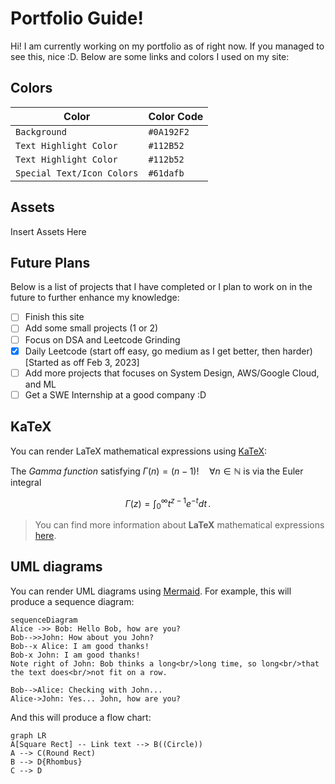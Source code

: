 # Portfolio Guide!
Hi! I am currently working on my portfolio as of right now. If you managed to see this, nice :D. Below are some links and colors I used on my site:


## Colors
|Color|Color Code|
|--|--|
|`Background`|`#0A192F2`|
|`Text Highlight Color`|`#112B52`|
|`Text Highlight Color`|`#112b52`|
|`Special Text/Icon Colors`|`#61dafb`|

## Assets
Insert Assets Here

## Future Plans
Below is a list of projects that I have completed or I plan to work on in the future to further enhance my knowledge:

 - [ ] Finish this site
 - [ ] Add some small projects (1 or 2)
 - [ ] Focus on DSA and Leetcode Grinding
 - [x] Daily Leetcode (start off easy, go medium as I get better, then harder) [Started as off Feb 3, 2023]
- [ ]  Add more projects that focuses on System Design, AWS/Google Cloud, and ML
- [ ] Get a SWE Internship at a good company :D
## KaTeX

You can render LaTeX mathematical expressions using [KaTeX](https://khan.github.io/KaTeX/):

The *Gamma function* satisfying $\Gamma(n) = (n-1)!\quad\forall n\in\mathbb N$ is via the Euler integral

$$
\Gamma(z) = \int_0^\infty t^{z-1}e^{-t}dt\,.
$$

> You can find more information about **LaTeX** mathematical expressions [here](http://meta.math.stackexchange.com/questions/5020/mathjax-basic-tutorial-and-quick-reference).


## UML diagrams

You can render UML diagrams using [Mermaid](https://mermaidjs.github.io/). For example, this will produce a sequence diagram:

```mermaid
sequenceDiagram
Alice ->> Bob: Hello Bob, how are you?
Bob-->>John: How about you John?
Bob--x Alice: I am good thanks!
Bob-x John: I am good thanks!
Note right of John: Bob thinks a long<br/>long time, so long<br/>that the text does<br/>not fit on a row.

Bob-->Alice: Checking with John...
Alice->John: Yes... John, how are you?
```

And this will produce a flow chart:

```mermaid
graph LR
A[Square Rect] -- Link text --> B((Circle))
A --> C(Round Rect)
B --> D{Rhombus}
C --> D
```
